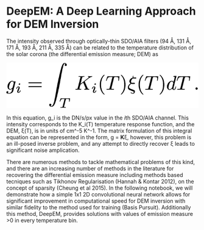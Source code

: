 # DeepEM: A Deep Learning Approach for DEM Inversion

The intensity observed through optically-thin SDO/AIA filters (94 Å, 131 Å, 171 Å, 193 Å, 211 Å, 335 Å) can be related to the temperature distribution of the solar corona (the differential emission measure; DEM) as

<IMG SRC="EqOne.png">

In this equation, g_i is the DN/s/px value in the <i>i</i>th SDO/AIA channel. This intensity corresponds to the K_i(T) temperature response function, and the DEM, ξ(T), is in units of cm^-5 K^-1. The matrix formulation of this integral equation can be represented in the form, g = <b>K</b>ξ, however, this problem is an ill-posed inverse problem, and any attempt to directly recover ξ leads to significant noise amplication. 

There are numerous methods to tackle mathematical problems of this kind, and there are an increasing number of methods in the literature for recovering the differential emission measure including methods based tecniques such as Tikhonov Regularisation (Hannah & Kontar 2012), on the concept of sparsity (Cheung et al 2015). In the following notebook, we will demonstrate how a simple 1x1 2D convolutional neural network allows for significant improvement in computational speed for DEM inversion with similar fidelity to the method used for training (Basis Pursuit). Additionally this method, DeepEM, provides solutions with values of emission measure >0 in every temperature bin.
